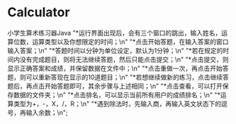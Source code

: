 # Calculator
小学生算术练习器Java
"*运行界面出现后，会有三个窗口的跳出，输入姓名，运算位数，运算类型以及你想限定的时间；\n"
			 "*点击开始答题，在输入答案的窗口输入答案；\n"
			 "*答题时间以分钟为单位设定，默认为1分钟；\n"
			 "*若在规定的时间内没有完成题目，则将无法继续答题，然后只能点击提交；\n"
			 "*点击提交，则显示正确答案和成绩，并保留数据在文件中；\n"
			 "*点击重做一次，再点击开始答题，则可以重新答现在显示的10道题目；\n"
			 "*若想继续做新的练习，点击继续答题后，再点击开始答题即可，其余步骤与上述相同；\n"
			 "*点击查看，可以打开保存数据的文件夹；\n"
			 "*点击排名，可以显示当前所有用户的成绩排名；\n"
			 "*运算类型为+，-，X，/，R；\n"
			 "*遇到除法时，先输入商，再输入英文状态下的逗号，再输入余数；\n";
